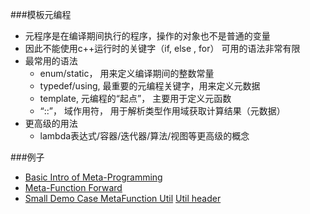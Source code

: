 ###模板元编程
- 元程序是在编译期间执行的程序，操作的对象也不是普通的变量
- 因此不能使用c++运行时的关键字（if, else , for） 可用的语法非常有限
- 最常用的语法
  - enum/static， 用来定义编译期间的整数常量
  - typedef/using, 最重要的元编程关键字，用来定义元数据
  - template, 元编程的“起点”， 主要用于定义元函数
  - “::”， 域作用符， 用于解析类型作用域获取计算结果（元数据）
- 更高级的用法
  - lambda表达式/容器/迭代器/算法/视图等更高级的概念

###例子
- [Basic Intro of Meta-Programming](MetaFunction.cpp)
- [Meta-Function Forward](MetaFunctionForward.cpp)
- [Small Demo Case MetaFunction Util](MetaFunctionTool.cpp) [Util header](MetaFunctionTool.h)